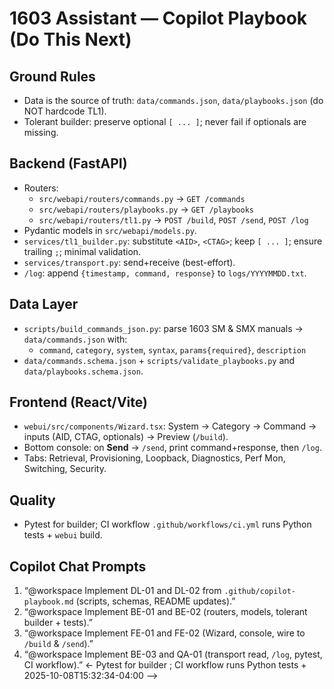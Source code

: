 # 1603 Assistant — Copilot Playbook (Do This Next)

## Ground Rules
- Data is the source of truth: `data/commands.json`, `data/playbooks.json` (do NOT hardcode TL1).
- Tolerant builder: preserve optional `[ ... ]`; never fail if optionals are missing.

## Backend (FastAPI)
- Routers:
  - `src/webapi/routers/commands.py` → `GET /commands`
  - `src/webapi/routers/playbooks.py` → `GET /playbooks`
  - `src/webapi/routers/tl1.py` → `POST /build`, `POST /send`, `POST /log`
- Pydantic models in `src/webapi/models.py`.
- `services/tl1_builder.py`: substitute `<AID>`, `<CTAG>`; keep `[ ... ]`; ensure trailing `;`; minimal validation.
- `services/transport.py`: send+receive (best-effort).
- `/log`: append `{timestamp, command, response}` to `logs/YYYYMMDD.txt`.

## Data Layer
- `scripts/build_commands_json.py`: parse 1603 SM & SMX manuals → `data/commands.json` with:
  - `command`, `category`, `system`, `syntax`, `params{required}`, `description`
- `data/commands.schema.json` + `scripts/validate_playbooks.py` and `data/playbooks.schema.json`.

## Frontend (React/Vite)
- `webui/src/components/Wizard.tsx`: System → Category → Command → inputs (AID, CTAG, optionals) → Preview (`/build`).
- Bottom console: on **Send** → `/send`, print command+response, then `/log`.
- Tabs: Retrieval, Provisioning, Loopback, Diagnostics, Perf Mon, Switching, Security.

## Quality
- Pytest for builder; CI workflow `.github/workflows/ci.yml` runs Python tests + `webui` build.

## Copilot Chat Prompts
1) “@workspace Implement DL-01 and DL-02 from `.github/copilot-playbook.md` (scripts, schemas, README updates).”
2) “@workspace Implement BE-01 and BE-02 (routers, models, tolerant builder + tests).”
3) “@workspace Implement FE-01 and FE-02 (Wizard, console, wire to `/build` & `/send`).”
4) “@workspace Implement BE-03 and QA-01 (transport read, `/log`, pytest, CI workflow).”
<- Pytest for builder ; CI workflow  runs Python tests +  2025-10-08T15:32:34-04:00 -->
